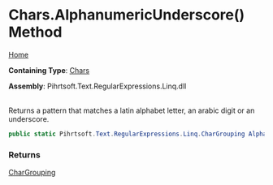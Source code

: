 # Chars\.AlphanumericUnderscore\(\) Method

[Home](../../../../../../README.md)

**Containing Type**: [Chars](../README.md)

**Assembly**: Pihrtsoft\.Text\.RegularExpressions\.Linq\.dll

\
Returns a pattern that matches a latin alphabet letter, an arabic digit or an underscore\.

```csharp
public static Pihrtsoft.Text.RegularExpressions.Linq.CharGrouping AlphanumericUnderscore()
```

### Returns

[CharGrouping](../../CharGrouping/README.md)


